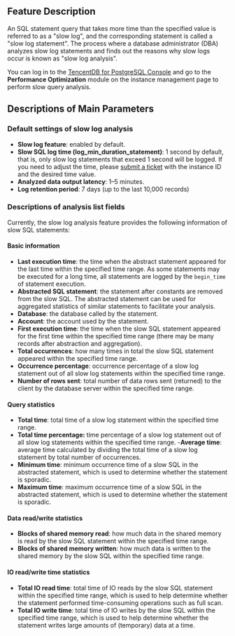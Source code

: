 ## Feature Description
An SQL statement query that takes more time than the specified value is referred to as a "slow log", and the corresponding statement is called a "slow log statement". The process where a database administrator (DBA) analyzes slow log statements and finds out the reasons why slow logs occur is known as "slow log analysis".

You can log in to the [TencentDB for PostgreSQL Console](https://console.cloud.tencent.com/pgsql) and go to the **Performance Optimization** module on the instance management page to perform slow query analysis.

## Descriptions of Main Parameters

### Default settings of slow log analysis
- **Slow log feature**: enabled by default.
- **Slow SQL log time (log_min_duration_statement)**: 1 second by default, that is, only slow log statements that exceed 1 second will be logged. If you need to adjust the time, please [submit a ticket](https://console.cloud.tencent.com/workorder/category) with the instance ID and the desired time value.
- **Analyzed data output latency**: 1–5 minutes.
- **Log retention period**: 7 days (up to the last 10,000 records)

### Descriptions of analysis list fields
Currently, the slow log analysis feature provides the following information of slow SQL statements:

#### Basic information
- **Last execution time**: the time when the abstract statement appeared for the last time within the specified time range. As some statements may be executed for a long time, all statements are logged by the `begin_time` of statement execution.
- **Abstracted SQL statement**: the statement after constants are removed from the slow SQL. The abstracted statement can be used for aggregated statistics of similar statements to facilitate your analysis.
- **Database**: the database called by the statement.
- **Account**: the account used by the statement.
- **First execution time**: the time when the slow SQL statement appeared for the first time within the specified time range (there may be many records after abstraction and aggregation).
- **Total occurrences**: how many times in total the slow SQL statement appeared within the specified time range.
- **Occurrence percentage**: occurrence percentage of a slow log statement out of all slow log statements within the specified time range.
- **Number of rows sent**: total number of data rows sent (returned) to the client by the database server within the specified time range.

#### Query statistics
- **Total time**: total time of a slow log statement within the specified time range.
- **Total time percentage:** time percentage of a slow log statement out of all slow log statements within the specified time range.
-**Average time**: average time calculated by dividing the total time of a slow log statement by total number of occurrences.
- **Minimum time**: minimum occurrence time of a slow SQL in the abstracted statement, which is used to determine whether the statement is sporadic.
- **Maximum time**: maximum occurrence time of a slow SQL in the abstracted statement, which is used to determine whether the statement is sporadic.

#### Data read/write statistics
- **Blocks of shared memory read**: how much data in the shared memory is read by the slow SQL statement within the specified time range.
- **Blocks of shared memory written**: how much data is written to the shared memory by the slow SQL within the specified time range.


#### IO read/write time statistics
- **Total IO read time**: total time of IO reads by the slow SQL statement within the specified time range, which is used to help determine whether the statement performed time-consuming operations such as full scan.
- **Total IO write time**: total time of IO writes by the slow SQL within the specified time range, which is used to help determine whether the statement writes large amounts of (temporary) data at a time.

